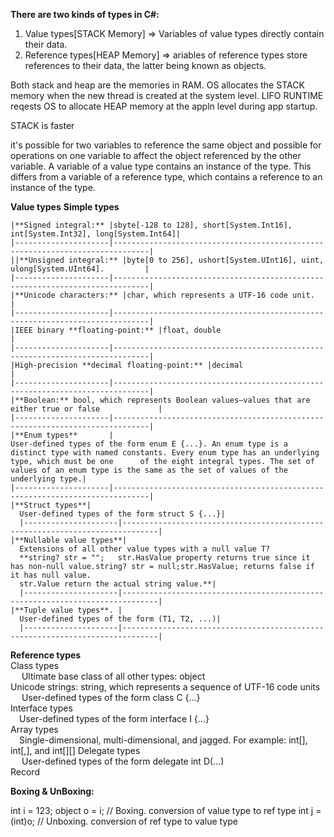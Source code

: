 **﻿There are two kinds of types in C#:**
  1) Value types[STACK Memory]      => Variables of value types directly contain their data. 
  2) Reference types[HEAP Memory]  => ariables of reference types store references to their data, the latter being known as objects.

Both stack and heap are the memories in RAM. 
OS allocates the STACK memory when the new thread is created at the system level. LIFO
RUNTIME reqests OS to allocate HEAP memory at the appln level during app startup.

STACK is faster

it's possible for two variables to reference the same object and possible for operations on one variable to affect the object referenced by the other variable.
A variable of a value type contains an instance of the type. This differs from a variable of a reference type, which contains a reference to an instance of the type. 

**Value types**
  **Simple types**
  
    |**Signed integral:** |sbyte[-128 to 128], short[System.Int16], int[System.Int32], long[System.Int64]|
    |---------------------|------------------------------------------------------------------------------|
    ||**Unsigned integral:** |byte[0 to 256], ushort[System.UInt16], uint, ulong[System.UInt64].         |   
    |---------------------|------------------------------------------------------------------------------|
    |**Unicode characters:** |char, which represents a UTF-16 code unit.                                 |
    |---------------------|------------------------------------------------------------------------------|
    |IEEE binary **floating-point:** |float, double                                                      |
    |---------------------|------------------------------------------------------------------------------|
    |High-precision **decimal floating-point:** |decimal                                                 |
    |---------------------|------------------------------------------------------------------------------|
    |**Boolean:** bool, which represents Boolean values—values that are either true or false             |
    |---------------------|------------------------------------------------------------------------------|
    |**Enum types**       |
    User-defined types of the form enum E {...}. An enum type is a distinct type with named constants. Every enum type has an underlying type, which must be one      of the eight integral types. The set of values of an enum type is the same as the set of values of the underlying type.|
    |---------------------|------------------------------------------------------------------------------|
    |**Struct types**|
      User-defined types of the form struct S {...}|
      |---------------------|------------------------------------------------------------------------------|
    |**Nullable value types**|
      Extensions of all other value types with a null value T?
      **string? str = "";   str.HasValue property returns true since it has non-null value.string? str = null;str.HasValue; returns false if it has null value.
      str.Value return the actual string value.**|
      |---------------------|------------------------------------------------------------------------------|
    |**Tuple value types**. |
      User-defined types of the form (T1, T2, ...)|
      |---------------------|------------------------------------------------------------------------------|
  **Reference types**<br/>
    Class types<br/>
      &emsp; Ultimate base class of all other types: object<br/>
    Unicode strings: string, which represents a sequence of UTF-16 code units<br/>
     &emsp; User-defined types of the form class C {...}<br/>
    Interface types<br/>
      &emsp;User-defined types of the form interface I {...}<br/>
    Array types<br/>
      &emsp;Single-dimensional, multi-dimensional, and jagged. For example: int[], int[,], and int[][]
    Delegate types<br/>
     &emsp; User-defined types of the form delegate int D(...)<br/>
    Record<br/>


**Boxing & UnBoxing:**

int i = 123;
object o = i;    // Boxing.  conversion of value type to ref type
int j = (int)o;  // Unboxing. conversion of ref type to value type
